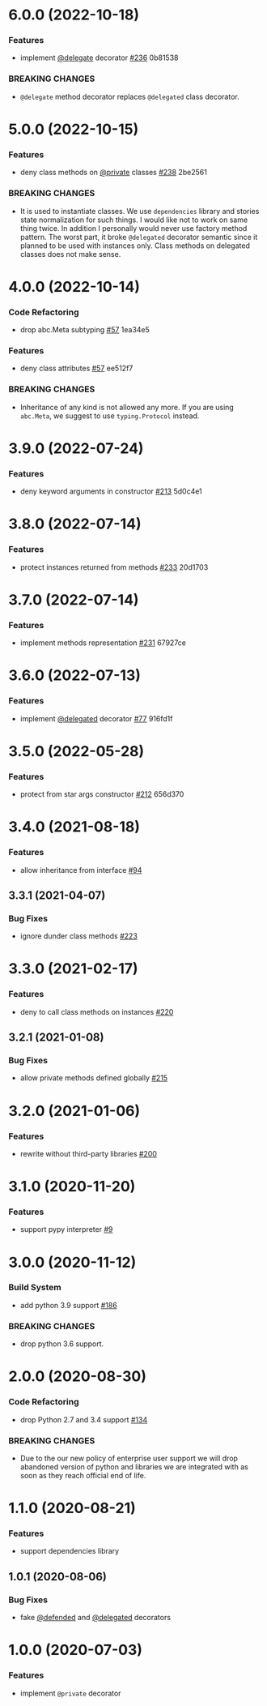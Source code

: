 # 6.0.0 (2022-10-18)

### Features

- implement [@delegate](https://github.com/delegate) decorator
  [#236](https://github.com/proofit404/generics/issues/236) 0b81538

### BREAKING CHANGES

- `@delegate` method decorator replaces `@delegated` class decorator.

# 5.0.0 (2022-10-15)

### Features

- deny class methods on [@private](https://github.com/private) classes
  [#238](https://github.com/proofit404/generics/issues/238) 2be2561

### BREAKING CHANGES

- It is used to instantiate classes. We use `dependencies` library and stories
  state normalization for such things. I would like not to work on same thing
  twice. In addition I personally would never use factory method pattern. The
  worst part, it broke `@delegated` decorator semantic since it planned to be
  used with instances only. Class methods on delegated classes does not make
  sense.

# 4.0.0 (2022-10-14)

### Code Refactoring

- drop abc.Meta subtyping
  [#57](https://github.com/proofit404/generics/issues/57) 1ea34e5

### Features

- deny class attributes [#57](https://github.com/proofit404/generics/issues/57)
  ee512f7

### BREAKING CHANGES

- Inheritance of any kind is not allowed any more. If you are using `abc.Meta`,
  we suggest to use `typing.Protocol` instead.

# 3.9.0 (2022-07-24)

### Features

- deny keyword arguments in constructor
  [#213](https://github.com/proofit404/generics/issues/213) 5d0c4e1

# 3.8.0 (2022-07-14)

### Features

- protect instances returned from methods
  [#233](https://github.com/proofit404/generics/issues/233) 20d1703

# 3.7.0 (2022-07-14)

### Features

- implement methods representation
  [#231](https://github.com/proofit404/generics/issues/231) 67927ce

# 3.6.0 (2022-07-13)

### Features

- implement [@delegated](https://github.com/delegated) decorator
  [#77](https://github.com/proofit404/generics/issues/77) 916fd1f

# 3.5.0 (2022-05-28)

### Features

- protect from star args constructor
  [#212](https://github.com/proofit404/generics/issues/212) 656d370

# 3.4.0 (2021-08-18)

### Features

- allow inheritance from interface
  [#94](https://github.com/proofit404/generics/issues/94)

## 3.3.1 (2021-04-07)

### Bug Fixes

- ignore dunder class methods
  [#223](https://github.com/proofit404/generics/issues/223)

# 3.3.0 (2021-02-17)

### Features

- deny to call class methods on instances
  [#220](https://github.com/proofit404/generics/issues/220)

## 3.2.1 (2021-01-08)

### Bug Fixes

- allow private methods defined globally
  [#215](https://github.com/proofit404/generics/issues/215)

# 3.2.0 (2021-01-06)

### Features

- rewrite without third-party libraries
  [#200](https://github.com/proofit404/generics/issues/200)

# 3.1.0 (2020-11-20)

### Features

- support pypy interpreter [#9](https://github.com/proofit404/generics/issues/9)

# 3.0.0 (2020-11-12)

### Build System

- add python 3.9 support
  [#186](https://github.com/proofit404/generics/issues/186)

### BREAKING CHANGES

- drop python 3.6 support.

# 2.0.0 (2020-08-30)

### Code Refactoring

- drop Python 2.7 and 3.4 support
  [#134](https://github.com/proofit404/generics/issues/134)

### BREAKING CHANGES

- Due to the our new policy of enterprise user support we will drop abandoned
  version of python and libraries we are integrated with as soon as they reach
  official end of life.

# 1.1.0 (2020-08-21)

### Features

- support dependencies library

## 1.0.1 (2020-08-06)

### Bug Fixes

- fake [@defended](https://github.com/defended) and
  [@delegated](https://github.com/delegated) decorators

# 1.0.0 (2020-07-03)

### Features

- implement `@private` decorator
